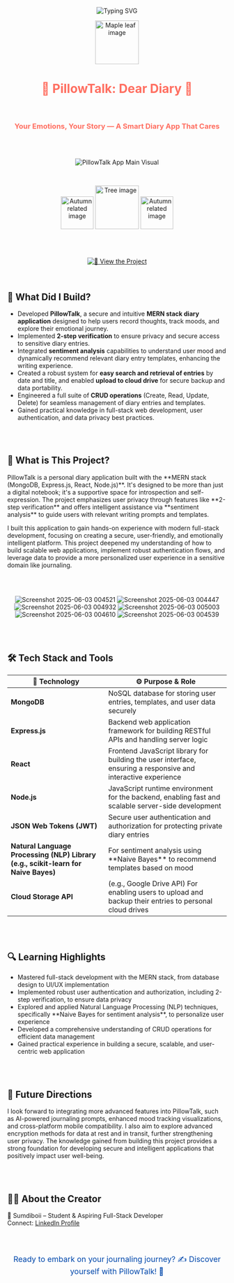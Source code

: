 <!-- TITLE with Animated Typing Effect --> <p align="center"> <img src="https://readme-typing-svg.demolab.com?font=Fira+Code&pause=1000&color=FF6F61&center=true&vCenter=true&width=500&lines=PillowTalk:+Dear+Diary;Your+Emotions,+Your+Space;Sentiment+Analysis+Meets+Your+Diary" alt="Typing SVG" /> </p> 


<p align="center">
  
  <img src="read-me-images/maple-leaf.png"  width="100" alt="Maple leaf image" />
  
</p>



<h1 align="center" style="color:#FF6F61;"> 🍂 PillowTalk: Dear Diary 🍂 </h1> 

<br>

<h3 align="center" style="color:#FF6F61;"> Your Emotions, Your Story — A Smart Diary App That Cares </h3>

<br>
<br>

<p align="center">
  <img src="read-me-images/Copy of Your paragraph text (3).png" alt="PillowTalk App Main Visual" />
</p>


<br>

<p align="center">
  <img src="read-me-images/autumn.png" alt="Autumn related image" width="75" />
  <img src="read-me-images/tree.png" alt="Tree image" width="100" />
  <img src="read-me-images/autumn.png" alt="Autumn related image" width="75" />
</p>

<br>
<br>



 <p align="center">
<a href="https://pillowtalk-dear-diary-web-app.vercel.app/">
<img src="https://img.shields.io/badge/View%20the%20Project-Live%20Demo-blue?style=for-the-badge&amp;logo=vercel" alt="🚀 View the Project" />
</a>
</p>




<br>

<h2>🚀 What Did I Build?</h2>

- Developed **PillowTalk**, a secure and intuitive **MERN stack diary application** designed to help users record thoughts, track moods, and explore their emotional journey.
- Implemented **2-step verification** to ensure privacy and secure access to sensitive diary entries.
- Integrated **sentiment analysis** capabilities to understand user mood and dynamically recommend relevant diary entry templates, enhancing the writing experience.
- Created a robust system for **easy search and retrieval of entries** by date and title, and enabled **upload to cloud drive** for secure backup and data portability.
- Engineered a full suite of **CRUD operations** (Create, Read, Update, Delete) for seamless management of diary entries and templates.
- Gained practical knowledge in full-stack web development, user authentication, and data privacy best practices.

<br><br>

<h2>📓 What is This Project?</h2>

<p>
PillowTalk is a personal diary application built with the **MERN stack (MongoDB, Express.js, React, Node.js)**. It's designed to be more than just a digital notebook; it's a supportive space for introspection and self-expression. The project emphasizes user privacy through features like **2-step verification** and offers intelligent assistance via **sentiment analysis** to guide users with relevant writing prompts and templates.
</p>
<p>
I built this application to gain hands-on experience with modern full-stack development, focusing on creating a secure, user-friendly, and emotionally intelligent platform. This project deepened my understanding of how to build scalable web applications, implement robust authentication flows, and leverage data to provide a more personalized user experience in a sensitive domain like journaling.
</p>

<br><br>

<p align="center">
  
  <img src="read-me-images/Screenshot 2025-06-03 004521.png" alt="Screenshot 2025-06-03 004521" />
  
  <img src="read-me-images/Screenshot 2025-06-03 004447.png" alt="Screenshot 2025-06-03 004447" />
  
  <img src="read-me-images/Screenshot 2025-06-03 004932.png" alt="Screenshot 2025-06-03 004932" />
  
  <img src="read-me-images/Screenshot 2025-06-03 005003.png" alt="Screenshot 2025-06-03 005003" />
  
  <img src="read-me-images/Screenshot 2025-06-03 004610.png" alt="Screenshot 2025-06-03 004610" />
  
  <img src="read-me-images/Screenshot 2025-06-03 004539.png" alt="Screenshot 2025-06-03 004539" />
  
</p>
<br>
<br>


<h2>🛠️ Tech Stack and Tools</h2>

<table aria-label="Technology stack table">
  <thead>
    <tr>
      <th>🔧 Technology</th>
      <th>⚙️ Purpose & Role</th>
    </tr>
  </thead>
  <tbody>
    <tr><td><strong>MongoDB</strong></td><td>NoSQL database for storing user entries, templates, and user data securely</td></tr>
    <tr><td><strong>Express.js</strong></td><td>Backend web application framework for building RESTful APIs and handling server logic</td></tr>
    <tr><td><strong>React</strong></td><td>Frontend JavaScript library for building the user interface, ensuring a responsive and interactive experience</td></tr>
    <tr><td><strong>Node.js</strong></td><td>JavaScript runtime environment for the backend, enabling fast and scalable server-side development</td></tr>
    <tr><td><strong>JSON Web Tokens (JWT)</strong></td><td>Secure user authentication and authorization for protecting private diary entries</td></tr>
    <tr><td><strong>Natural Language Processing (NLP) Library (e.g., scikit-learn for Naive Bayes)</strong></td><td>For sentiment analysis using **Naive Bayes** to recommend templates based on mood</td></tr>
    <tr><td><strong>Cloud Storage API</strong></td><td>(e.g., Google Drive API) For enabling users to upload and backup their entries to personal cloud drives</td></tr>
  </tbody>
</table>

<br><br>

<h2>🔍 Learning Highlights</h2>

<ul>
  <li>Mastered full-stack development with the MERN stack, from database design to UI/UX implementation</li>
  <li>Implemented robust user authentication and authorization, including 2-step verification, to ensure data privacy</li>
  <li>Explored and applied Natural Language Processing (NLP) techniques, specifically **Naive Bayes for sentiment analysis**, to personalize user experience</li>
  <li>Developed a comprehensive understanding of CRUD operations for efficient data management</li>
  <li>Gained practical experience in building a secure, scalable, and user-centric web application</li>
</ul>

<br><br>

<h2>🎯 Future Directions</h2>

<p>
I look forward to integrating more advanced features into PillowTalk, such as AI-powered journaling prompts, enhanced mood tracking visualizations, and cross-platform mobile compatibility. I also aim to explore advanced encryption methods for data at rest and in transit, further strengthening user privacy. The knowledge gained from building this project provides a strong foundation for developing secure and intelligent applications that positively impact user well-being.
</p>

<br><br>

<h2>🧑‍💻 About the Creator</h2>
<p>
  🧢 Sumdiboii – Student & Aspiring Full-Stack Developer 
  <br>
  Connect: <a href="https://linkedin.com/in/sumedh-pimplikar" target="_blank" rel="noopener noreferrer">LinkedIn Profile</a> 
</p>

<br><br>

<footer style="text-align:center; font-size:1.1rem; color:#0047AB;">
  Ready to embark on your journaling journey? ✍️ Discover yourself with PillowTalk! 💖
</footer>
